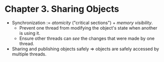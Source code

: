 # Chapter 3. Sharing Objects

* Synchronization := *atomicity* ("critical sections") + *memory visibility*.
  * Prevent one thread from modifying the object's state when another is using it.
  * Ensure other threads can *see* the changes that were made by one thread.
* Sharing and publishing objects safely => objects are safely accessed by multiple threads.

